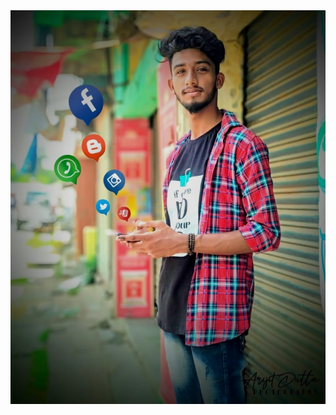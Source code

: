 <!DOCTYPE html>
<html>
<meta name="viewport" content="width=device-width, initial-scale=1.0">
<meta name="viewport" content="width=device-width, initial-scale=1.0">

<body>

<img src="arijit.jpg" alt="arijit" usemap="#workmap" style="max-width:100%;height:auto;" >

<map name="workmap">
  <area shape="circle" coords="241,300,56" alt="facebook" href="https://www.facebook.com/profile.php?id=100008633946823">
  <area shape="circle" coords="337,553,33" alt="instragram" href="https://instagram.com/wht_da_hell__?igshid=4awm67yue21a/">
  <area shape="circle" coords="366,661,23" alt="youtube" href="https://www.youtube.com/">
  <area shape="circle" coords="184,514,42" alt="whats app" href="https://api.whatsapp.com/send?phone=+918170071008/">

</map>
</body>
</html>

